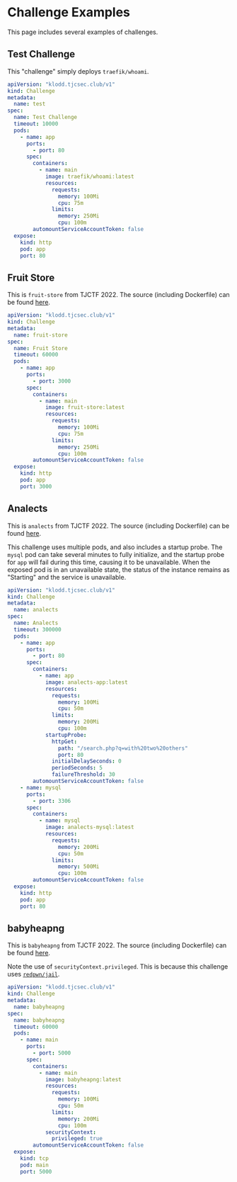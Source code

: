 # Challenge Examples

This page includes several examples of challenges.

## Test Challenge

This "challenge" simply deploys `traefik/whoami`.

```yaml
apiVersion: "klodd.tjcsec.club/v1"
kind: Challenge
metadata:
  name: test
spec:
  name: Test Challenge
  timeout: 10000
  pods:
    - name: app
      ports:
        - port: 80
      spec:
        containers:
          - name: main
            image: traefik/whoami:latest
            resources:
              requests:
                memory: 100Mi
                cpu: 75m
              limits:
                memory: 250Mi
                cpu: 100m
        automountServiceAccountToken: false
  expose:
    kind: http
    pod: app
    port: 80
```

## Fruit Store

This is `fruit-store` from TJCTF 2022. The source (including Dockerfile) can be found [here](https://github.com/TJCSec/tjctf-2022-challenges/tree/master/web/fruit-store).

```yaml
apiVersion: "klodd.tjcsec.club/v1"
kind: Challenge
metadata:
  name: fruit-store
spec:
  name: Fruit Store
  timeout: 60000
  pods:
    - name: app
      ports:
        - port: 3000
      spec:
        containers:
          - name: main
            image: fruit-store:latest
            resources:
              requests:
                memory: 100Mi
                cpu: 75m
              limits:
                memory: 250Mi
                cpu: 100m
        automountServiceAccountToken: false
  expose:
    kind: http
    pod: app
    port: 3000
```

## Analects

This is `analects` from TJCTF 2022. The source (including Dockerfile) can be found [here](https://github.com/TJCSec/tjctf-2022-challenges/tree/master/web/analects).

This challenge uses multiple pods, and also includes a startup probe. The `mysql` pod can take several minutes to fully initialize, and the startup probe for `app` will fail during this time, causing it to be unavailable. When the exposed pod is in an unavailable state, the status of the instance remains as "Starting" and the service is unavailable.

```yaml
apiVersion: "klodd.tjcsec.club/v1"
kind: Challenge
metadata:
  name: analects
spec:
  name: Analects
  timeout: 300000
  pods:
    - name: app
      ports:
        - port: 80
      spec:
        containers:
          - name: app
            image: analects-app:latest
            resources:
              requests:
                memory: 100Mi
                cpu: 50m
              limits:
                memory: 200Mi
                cpu: 100m
            startupProbe:
              httpGet:
                path: "/search.php?q=with%20two%20others"
                port: 80
              initialDelaySeconds: 0
              periodSeconds: 5
              failureThreshold: 30
        automountServiceAccountToken: false
    - name: mysql
      ports:
        - port: 3306
      spec:
        containers:
          - name: mysql
            image: analects-mysql:latest
            resources:
              requests:
                memory: 200Mi
                cpu: 50m
              limits:
                memory: 500Mi
                cpu: 100m
        automountServiceAccountToken: false
  expose:
    kind: http
    pod: app
    port: 80
```

## babyheapng

This is `babyheapng` from TJCTF 2022. The source (including Dockerfile) can be found [here](https://github.com/TJCSec/tjctf-2022-challenges/tree/master/pwn/babyheapng).

Note the use of `securityContext.privileged`. This is because this challenge uses [`redpwn/jail`](https://github.com/redpwn/jail).

```yaml
apiVersion: "klodd.tjcsec.club/v1"
kind: Challenge
metadata:
  name: babyheapng
spec:
  name: babyheapng
  timeout: 60000
  pods:
    - name: main
      ports:
        - port: 5000
      spec:
        containers:
          - name: main
            image: babyheapng:latest
            resources:
              requests:
                memory: 100Mi
                cpu: 50m
              limits:
                memory: 200Mi
                cpu: 100m
            securityContext:
              privileged: true
        automountServiceAccountToken: false
  expose:
    kind: tcp
    pod: main
    port: 5000
```
